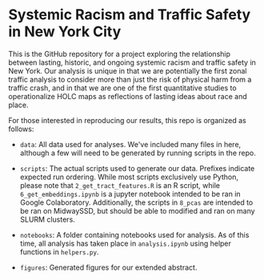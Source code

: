 # Systemic Racism and Traffic Safety in New York City

This is the GitHub repository for a project exploring the relationship between lasting, historic, and ongoing systemic racism and traffic safety in New York. Our analysis is unique in that we are potentially the first zonal traffic analysis to consider more than just the risk of physical harm from a traffic crash, and in that we are one of the first quantitative studies to operationalize HOLC maps as reflections of lasting ideas about race and place. 

For those interested in reproducing our results, this repo is organized as follows:

- `data`: All data used for analyses. We've included many files in here, although a few will need to be generated by running scripts in the repo.

- `scripts`: The actual scripts used to generate our data. Prefixes indicate expected run ordering. While most scripts exclusively use Python, please note that `2_get_tract_features.R` is an R script, while `6_get_embeddings.ipynb` is a jupyter notebook intended to be ran in Google Colaboratory. Additionally, the scripts in `8_pcas` are intended to be ran on MidwaySSD, but should be able to modified and ran on many SLURM clusters.

- `notebooks`: A folder containing notebooks used for analysis. As of this time, all analysis has taken place in `analysis.ipynb` using helper functions in `helpers.py`.

- `figures`: Generated figures for our extended abstract. 


